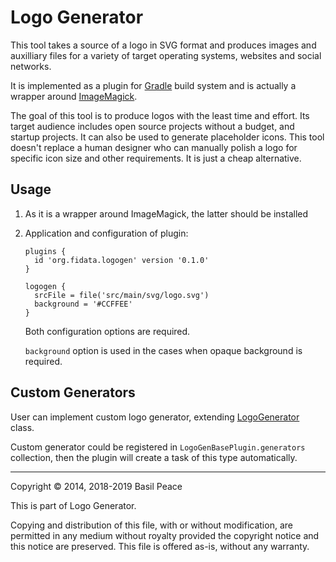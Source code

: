 Logo Generator
==============

This tool takes a source of a logo in SVG format
and produces images and auxilliary files
for a variety of target operating systems, websites and social networks.

It is implemented as a plugin
for [Gradle](https://gradle.org) build system
and is actually a wrapper
around [ImageMagick](https://www.imagemagick.org/).

The goal of this tool is to produce logos
with the least time and effort.
Its target audience includes open source projects without a budget,
and startup projects.
It can also be used to generate placeholder icons.
This tool doesn't replace a human designer
who can manually polish a logo for specific icon size
and other requirements. It is just a cheap alternative.

Usage
-----

1.  As it is a wrapper around ImageMagick,
    the latter should be installed

2.  Application and configuration of plugin:

    ```
    plugins {
      id 'org.fidata.logogen' version '0.1.0'
    }

    logogen {
      srcFile = file('src/main/svg/logo.svg')
      background = '#CCFFEE'
    }
    ```

    Both configuration options are required.

    `background` option is used in the cases
    when opaque background is required.

Custom Generators
-----------------

User can implement custom logo generator, extending
[LogoGenerator](src/main/groovy/org/fidata/logogen/generators/LogoGenerator.groovy)
class.

Custom generator could be registered in `LogoGenBasePlugin.generators`
collection, then the plugin
will create a task of this type automatically.


------------------------------------------------------------------------
Copyright © 2014, 2018-2019  Basil Peace

This is part of Logo Generator.

Copying and distribution of this file, with or without modification,
are permitted in any medium without royalty provided the copyright
notice and this notice are preserved.  This file is offered as-is,
without any warranty.

